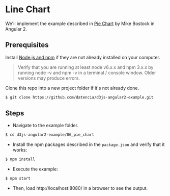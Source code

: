 # Line Chart

We'll implement the example described in [Pie Chart](http://bl.ocks.org/mbostock/3887235)
by Mike Bostock in Angular 2.

## Prerequisites

Install [Node.js and npm](https://nodejs.org/en/) if they are not already installed on your computer.

> Verify that you are running at least node v6.x.x and npm 3.x.x by running node -v and npm -v in a terminal / console window. Older versions may produce errors.

Clone this repo into a new project folder if it's not already done.

 ```bash
 $ git clone https://github.com/datencia/d3js-angular2-example.git
 ```

## Steps

- Navigate to the example folder.

 ```bash
 $ cd d3js-angular2-example/06_pie_chart
 ```

- Install the npm packages described in the `package.json` and verify that it works:

 ```bash
 $ npm install
 ```
- Execute the example:

 ```bash
 $ npm start
 ```

- Then, load http://localhost:8080/ in a browser to see the output.
